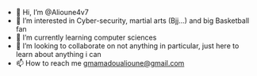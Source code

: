 - 👋 Hi, I’m @Alioune4v7
- 👀 I’m interested in Cyber-security, martial arts (Bjj...) and big Basketball fan
- 🌱 I’m currently learning computer sciences
- 💞️ I’m looking to collaborate on not anything in particular, just here to learn about anything i can
- 📫 How to reach me gmamadoualioune@gmail.com

<!---
Alioune4v7/Alioune4v7 is a ✨ special ✨ repository because its `README.md` (this file) appears on your GitHub profile.
You can click the Preview link to take a look at your changes.
--->

